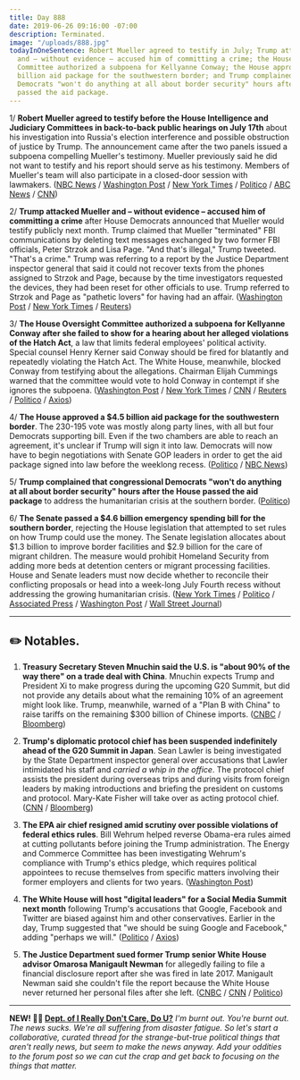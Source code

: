```yaml
---
title: Day 888
date: 2019-06-26 09:16:00 -07:00
description: Terminated.
image: "/uploads/888.jpg"
todayInOneSentence: Robert Mueller agreed to testify in July; Trump attacked Mueller
  and – without evidence – accused him of committing a crime; the House Oversight
  Committee authorized a subpoena for Kellyanne Conway; the House approved a $4.5
  billion aid package for the southwestern border; and Trump complained that congressional
  Democrats "won't do anything at all about border security" hours after the House
  passed the aid package.
---
```


1/ **Robert Mueller agreed to testify before the House Intelligence and Judiciary Committees in back-to-back public hearings on July 17th** about his investigation into Russia's election interference and possible obstruction of justice by Trump. The announcement came after the two panels issued a subpoena compelling Mueller's testimony. Mueller previously said he did not want to testify and his report should serve as his testimony. Members of Mueller's team will also participate in a closed-door session with lawmakers. ([NBC News](https://www.nbcnews.com/politics/congress/robert-mueller-testify-publicly-house-committees-july-17-n1021796) / [Washington Post](https://www.washingtonpost.com/politics/mueller-to-testify-to-congress-in-open-session-about-his-investigation/2019/06/25/dde8c95a-975b-11e9-916d-9c61607d8190_story.html?utm_term=.a506bd673c70) / [New York Times](https://www.nytimes.com/2019/06/25/us/politics/robert-mueller-testify.html) / [Politico](https://www.cnn.com/2019/06/25/politics/robert-mueller-will-testify/index.html) / [ABC News](https://abcnews.go.com/Politics/mueller-agrees-testify-house-committees-july/story?id=63948189) / [CNN](https://www.cnn.com/2019/06/25/politics/robert-mueller-will-testify/index.html))

2/ **Trump attacked Mueller and – without evidence – accused him of committing a crime** after House Democrats announced that Mueller would testify publicly next month. Trump claimed that Mueller "terminated" FBI communications by deleting text messages exchanged by two former FBI officials, Peter Strzok and Lisa Page. "And that's illegal," Trump tweeted. "That's a crime." Trump was referring to a report by the Justice Department inspector general that said it could not recover texts from the phones assigned to Strzok and Page, because by the time investigators requested the devices, they had been reset for other officials to use. Trump referred to Strzok and Page as "pathetic lovers" for having had an affair. ([Washington Post](https://www.washingtonpost.com/powerpost/trump-lashes-out-at-mueller-accusing-him-of-a-crime-ahead-of-planned-congressional-testimony/2019/06/26/7b7397ee-9811-11e9-8d0a-5edd7e2025b1_story.html) / [New York Times](https://www.nytimes.com/2019/06/26/us/politics/trump-mueller-testimony.html) / [Reuters](https://www.reuters.com/article/us-usa-trump-russia-idUSKCN1TR1UU))

3/ **The House Oversight Committee authorized a subpoena for Kellyanne Conway after she failed to show for a hearing about her alleged violations of the Hatch Act**, a law that limits federal employees' political activity. Special counsel Henry Kerner said Conway should be fired for blatantly and repeatedly violating the Hatch Act. The White House, meanwhile, blocked Conway from testifying about the allegations. Chairman Elijah Cummings warned that the committee would vote to hold Conway in contempt if she ignores the subpoena. ([Washington Post](https://www.washingtonpost.com/politics/house-panel-votes-to-authorize-subpoena-for-white-houses-conway-after-she-fails-to-show-for-hearing/2019/06/26/c53809e6-9811-11e9-8d0a-5edd7e2025b1_story.html) / [New York Times](https://www.nytimes.com/2019/06/26/us/politics/kellyanne-conway-subpoena.html) / [CNN](https://www.cnn.com/2019/06/26/politics/kellyanne-conway-hatch-act-hearing/index.html) / [Reuters](https://www.reuters.com/article/us-usa-trump-congress-hatchact-idUSKCN1TR28N) / [Politico](https://www.politico.com/story/2019/06/26/house-oversight-panel-authorizes-subpoena-for-kellyanne-conway-1383284) / [Axios](https://www.axios.com/house-oversight-committee-subpoena-kellyanne-conway-f43b20f8-3db4-4cda-b0f0-7ccd4679a666.html))

4/ **The House approved a $4.5 billion aid package for the southwestern border**. The 230-195 vote was mostly along party lines, with all but four Democrats supporting bill. Even if the two chambers are able to reach an agreement, it's unclear if Trump will sign it into law. Democrats will now have to begin negotiations with Senate GOP leaders in order to get the aid package signed into law before the weeklong recess. ([Politico](https://www.politico.com/story/2019/06/25/nancy-pelosi-border-spending-package-1382038) / [NBC News](https://www.nbcnews.com/politics/congress/house-passes-border-funding-bill-address-humanitarian-crisis-n1021511))

5/ **Trump complained that congressional Democrats "won't do anything at all about border security" hours after the House passed the aid package** to address the humanitarian crisis at the southern border. ([Politico](https://www.politico.com/story/2019/06/26/trump-border-security-bill-1382995))

6/ **The Senate passed a $4.6 billion emergency spending bill for the southern border**, rejecting the House legislation that attempted to set rules on how Trump could use the money. The Senate legislation allocates about $1.3 billion to improve border facilities and $2.9 billion for the care of migrant children. The measure would prohibit Homeland Security from adding more beds at detention centers or migrant processing facilities. House and Senate leaders must now decide whether to reconcile their conflicting proposals or head into a week-long July Fourth recess without addressing the growing humanitarian crisis. ([New York Times](https://www.nytimes.com/2019/06/26/us/politics/child-migrants-senate.html) / [Politico](https://www.politico.com/story/2019/06/26/immigration-border-fight-congress-1383717) / [Associated Press](https://apnews.com/34d63808863f4ecb8174d880262f1fc3) / [Washington Post](https://www.washingtonpost.com/powerpost/senate-moves-toward-passage-of-emergency-spending-bill-for-border-crisis/2019/06/26/e8325028-9820-11e9-8d0a-5edd7e2025b1_story.html) / [Wall Street Journal](https://www.wsj.com/articles/senate-passes-4-6-billion-aid-package-for-migrants-at-southern-border-11561577452?mod=hp_lista_pos1))

---

## ✏️ Notables.

1. **Treasury Secretary Steven Mnuchin said the U.S. is "about 90% of the way there" on a trade deal with China**. Mnuchin expects Trump and President Xi to make progress during the upcoming G20 Summit, but did not provide any details about what the remaining 10% of an agreement might look like. Trump, meanwhile, warned of a "Plan B with China" to raise tariffs on the remaining $300 billion of Chinese imports. ([CNBC](https://www.cnbc.com/2019/06/26/mnuchin-says-us-china-trade-deal-was-90-percent-complete.html) / [Bloomberg](https://www.bloomberg.com/news/articles/2019-06-26/trump-warns-of-plan-b-on-china-trade-billions-more-in-tariffs))

2. **Trump's diplomatic protocol chief has been suspended indefinitely ahead of the G20 Summit in Japan**. Sean Lawler is being investigated by the State Department inspector general over accusations that Lawler intimidated his staff and *carried a whip in the office*. The protocol chief assists the president during overseas trips and during visits from foreign leaders by making introductions and briefing the president on customs and protocol. Mary-Kate Fisher will take over as acting protocol chief. ([CNN](https://www.cnn.com/2019/06/26/politics/state-department-protocol-chief-suspended/index.html) / [Bloomberg](https://www.bloomberg.com/news/articles/2019-06-25/trump-s-protocol-chief-is-quitting-just-before-the-g-20-summit))

3. **The EPA air chief resigned amid scrutiny over possible violations of federal ethics rules**. Bill Wehrum helped reverse Obama-era rules aimed at cutting pollutants before joining the Trump administration. The Energy and Commerce Committee has been investigating Wehrum's compliance with Trump's ethics pledge, which requires political appointees to recuse themselves from specific matters involving their former employers and clients for two years. ([Washington Post](https://www.washingtonpost.com/climate-environment/2019/06/26/epas-top-air-policy-official-steps-down-amid-scrutiny-over-possible-ethics-violations/))

4. **The White House will host "digital leaders" for a Social Media Summit next month** following Trump's accusations that Google, Facebook and Twitter are biased against him and other conservatives. Earlier in the day, Trump suggested that "we should be suing Google and Facebook," adding "perhaps we will." ([Politico](https://www.politico.com/story/2019/06/26/white-house-social-media-summit-1383280) / [Axios](https://www.axios.com/trump-we-should-be-suing-google-and-facebook-7e2cd489-39e8-4d49-93d8-aaffc5407a67.html))

5. **The Justice Department sued former Trump senior White House advisor Omarosa Manigault Newman** for allegedly failing to file a financial disclosure report after she was fired in late 2017. Manigault Newman said she couldn't file the report because the White House never returned her personal files after she left. ([CNBC](https://www.cnbc.com/2019/06/25/omarosa-sued-for-failing-to-file-financial-disclosure.html) / [CNN](https://www.cnn.com/2019/06/25/politics/justice-department-omarosa-financial-disclosure/index.html) / [Politico](https://www.politico.com/story/2019/06/25/justice-department-omarosa-financial-disclosure-1382392))

---

**NEW! 🤷‍♂️ [Dept. of I Really Don't Care, Do U?](https://talk.whatthefuckjusthappenedtoday.com/t/dept-of-i-really-dont-care-do-u/4938/11)** *I'm burnt out. You're burnt out. The news sucks. We're all suffering from disaster fatigue. So let's start a collaborative, curated thread for the strange-but-true political things that aren't really news, but seem to make the news anyway. Add your oddities to the forum post so we can cut the crap and get back to focusing on the things that matter.*